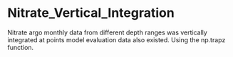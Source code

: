 # Nitrate_Vertical_Integration
Nitrate argo monthly data from different depth ranges was vertically integrated at points model evaluation data also existed. Using the np.trapz function.
